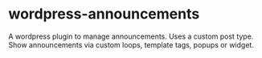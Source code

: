wordpress-announcements
=======================

A wordpress plugin to manage announcements. Uses a custom post type. Show announcements via custom loops, template tags, popups or widget.
